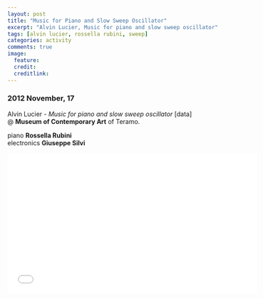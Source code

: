 ```yaml
---
layout: post
title: "Music for Piano and Slow Sweep Oscillator"
excerpt: "Alvin Lucier, Music for piano and slow sweep oscillator"
tags: [alvin lucier, rossella rubini, sweep]
categories: activity
comments: true
image:
  feature: 
  credit: 
  creditlink: 
---
```


### 2012 November, 17

Alvin Lucier - *Music for piano and slow sweep oscillator* [data]      
@ **Museum of Contemporary Art** of Teramo. 

piano **Rossella Rubini**    
electronics **Giuseppe Silvi**

<iframe
  width="560"
  height="315"
  src="//www.youtube.com/embed/b2WdFLg7PwI?rel=0"
  frameborder="0"
  allowfullscreen>
</iframe>

